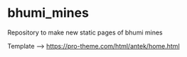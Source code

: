 # bhumi_mines
Repository to make new static pages of bhumi mines

Template --> https://pro-theme.com/html/antek/home.html